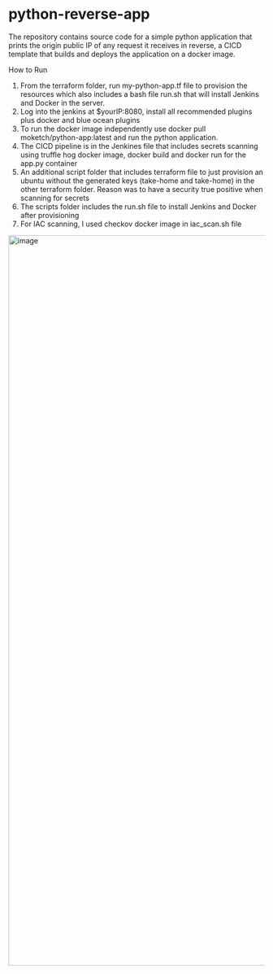 # python-reverse-app
The repository contains source code for a simple python application that prints the origin public IP of any request it receives in reverse, a CICD template that builds and deploys the application on a docker image. 

How to Run 
1. From the terraform folder, run my-python-app.tf file to provision the resources which also includes a bash file run.sh that will install Jenkins and Docker in the server.
2. Log into the jenkins at $yourIP:8080, install all recommended plugins plus docker and blue ocean plugins
3. To run the docker image independently use docker pull moketch/python-app:latest and run the python application.
4. The CICD pipeline is in the Jenkines file that includes secrets scanning using truffle hog docker image, docker build and docker run for the app.py container
5. An additional script folder that includes terraform file to just provision an ubuntu without the generated keys (take-home and take-home) in the other terraform folder. Reason was to have a security true positive when scanning for secrets
6. The scripts folder includes the run.sh file to install Jenkins and Docker after provisioning
7. For IAC scanning, I used checkov docker image in iac_scan.sh file

<img width="1436" alt="image" src="https://github.com/Gumbeoketch/python-reverse-app/assets/48472370/cde222b7-3d98-4e73-9a0a-cb67f70ee456">

